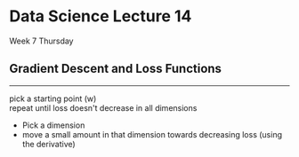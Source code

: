 # Data Science Lecture 14
Week 7 Thursday

## Gradient Descent and Loss Functions
--- 

pick a starting point (w)<br>
repeat until loss doesn't decrease in all dimensions
* Pick a dimension
* move a small amount in that dimension towards decreasing loss (using the derivative)